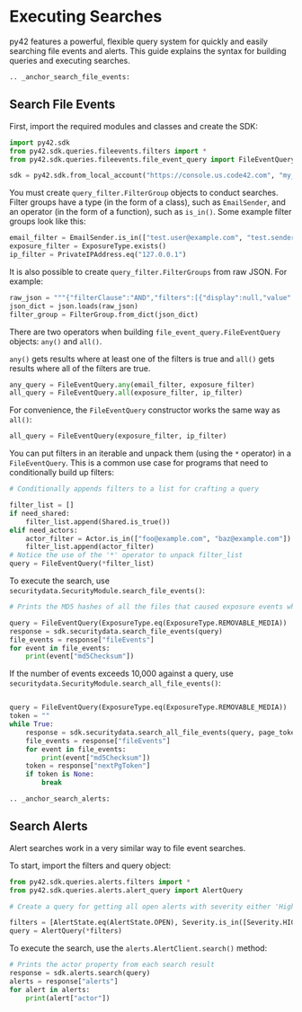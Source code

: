 # Executing Searches

py42 features a powerful, flexible query system for quickly and easily searching file events and alerts.
This guide explains the syntax for building queries and executing searches.

```eval_rst
.. _anchor_search_file_events:
```
## Search File Events

First, import the required modules and classes and create the SDK:

```python
import py42.sdk
from py42.sdk.queries.fileevents.filters import *
from py42.sdk.queries.fileevents.file_event_query import FileEventQuery

sdk = py42.sdk.from_local_account("https://console.us.code42.com", "my_username", "my_password")
```

You must create `query_filter.FilterGroup` objects to conduct searches. Filter groups have a type
(in the form of a class), such as `EmailSender`, and an operator (in the form of a function), such as `is_in()`.
Some example filter groups look like this:

```python
email_filter = EmailSender.is_in(["test.user@example.com", "test.sender@example.com"])
exposure_filter = ExposureType.exists()
ip_filter = PrivateIPAddress.eq("127.0.0.1")
```

It is also possible to create `query_filter.FilterGroups` from raw JSON. For example:

```python
raw_json = """{"filterClause":"AND","filters":[{"display":null,"value":"P1D","operator":"WITHIN_THE_LAST","term":"eventTimestamp"}]}"""
json_dict = json.loads(raw_json)
filter_group = FilterGroup.from_dict(json_dict)
```

There are two operators when building `file_event_query.FileEventQuery` objects: `any()` and `all()`.

`any()` gets results where at least one of the filters is true and `all()` gets results where all of the filters are true.

```python
any_query = FileEventQuery.any(email_filter, exposure_filter)
all_query = FileEventQuery.all(exposure_filter, ip_filter)
```

For convenience, the `FileEventQuery` constructor works the same way as `all()`:

```python
all_query = FileEventQuery(exposure_filter, ip_filter)
```

You can put filters in an iterable and unpack them (using the `*` operator) in a `FileEventQuery`. This is a common
use case for programs that need to conditionally build up filters:

```python
# Conditionally appends filters to a list for crafting a query

filter_list = []
if need_shared:
    filter_list.append(Shared.is_true())
elif need_actors:
    actor_filter = Actor.is_in(["foo@example.com", "baz@example.com"])
    filter_list.append(actor_filter)
# Notice the use of the '*' operator to unpack filter_list
query = FileEventQuery(*filter_list)
```

To execute the search, use `securitydata.SecurityModule.search_file_events()`:

```python
# Prints the MD5 hashes of all the files that caused exposure events where files were moved to an external drive.

query = FileEventQuery(ExposureType.eq(ExposureType.REMOVABLE_MEDIA))
response = sdk.securitydata.search_file_events(query)
file_events = response["fileEvents"]
for event in file_events:
    print(event["md5Checksum"])
```

If the number of events exceeds 10,000 against a query, use `securitydata.SecurityModule.search_all_file_events()`:

```python

query = FileEventQuery(ExposureType.eq(ExposureType.REMOVABLE_MEDIA))
token = ""
while True:
    response = sdk.securitydata.search_all_file_events(query, page_token=token)
    file_events = response["fileEvents"]
    for event in file_events:
        print(event["md5Checksum"])
    token = response["nextPgToken"]
    if token is None:
        break
```

```eval_rst
.. _anchor_search_alerts:
```
## Search Alerts

Alert searches work in a very similar way to file event searches.

To start, import the filters and query object:

```python
from py42.sdk.queries.alerts.filters import *
from py42.sdk.queries.alerts.alert_query import AlertQuery

# Create a query for getting all open alerts with severity either 'High' or 'Medium'.

filters = [AlertState.eq(AlertState.OPEN), Severity.is_in([Severity.HIGH, Severity.MEDIUM])]
query = AlertQuery(*filters)
```

To execute the search, use the `alerts.AlertClient.search()` method:

```python
# Prints the actor property from each search result
response = sdk.alerts.search(query)
alerts = response["alerts"]
for alert in alerts:
    print(alert["actor"])
```
